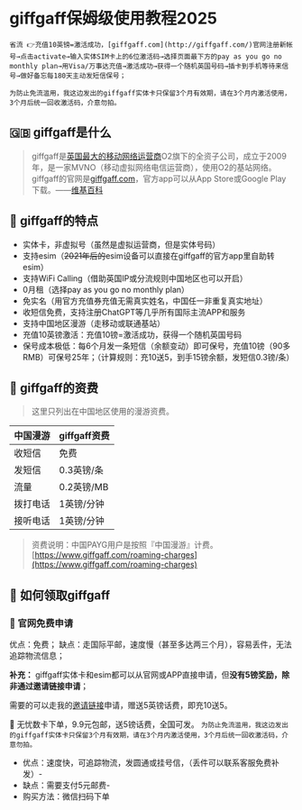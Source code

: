 # giffgaff保姆级使用教程2025

`省流 👉充值10英镑=激活成功，[giffgaff.com](http://giffgaff.com/)官网注册新帐号→点击activate→输入实体SIM卡上的6位激活码→选择页面最下方的pay as you go no monthly plan→用Visa/万事达充值→激活成功→获得一个随机英国号码→插卡到手机等待来信号→做好备忘每180天主动发短信保号；`

`为防止免流滥用，我这边发出的giffgaff实体卡只保留3个月有效期，请在3个月内激活使用，3个月后统一回收激活码，介意勿拍。`

## 🇬🇧 giffgaff是什么

> giffgaff是[英国最大的移动网络运营商](https://en.wikipedia.org/wiki/List_of_mobile_network_operators_of_Europe#United_Kingdom)O2旗下的全资子公司，成立于2009年，是一家MVNO（移动虚拟网络电信运营商），使用O2的基站网络。giffgaff的官网是[giffgaff.com](http://giffgaff.com/)，官方app可以从App Store或Google Play下载。——[维基百科](https://zh.wikipedia.org/wiki/Giffgaff)

## 👋 giffgaff的特点

- 实体卡，非虚拟号（虽然是虚拟运营商，但是实体号码）
- 支持esim（~~2021年后的~~esim设备可以直接在giffgaff的官方app里自助转esim）
- 支持WiFi Calling（借助英国IP或分流规则中国地区也可以开启）
- 0月租（选择pay as you go no monthly plan）
- 免实名（用官方充值券充值无需真实姓名，中国任一非重复真实地址）
- 收短信免费，支持注册ChatGPT等几乎所有国际主流APP和服务
- 支持中国地区漫游（走移动或联通基站）
- 充值10英镑激活：充值10镑=激活成功，获得一个随机英国号码
- 保号成本极低：每6个月发一条短信（余额变动）即可保号，充值10镑（90多RMB）可保号25年；（计算规则：充10送5，到手15镑余额，发短信0.3镑/条）

##  💸 giffgaff的资费

> 这里只列出在中国地区使用的漫游资费。

 
中国漫游 | giffgaff资费
-- | --
收短信 | 免费
发短信 | 0.3英镑/条
流量 | 0.2英镑/MB
拨打电话 | 1英镑/分钟
接听电话 | 1英镑/分钟

> 资费说明：中国PAYG用户是按照『中国漫游』计费。
[https://www.giffgaff.com/roaming-charges](https://www.giffgaff.com/roaming-charges)

## 🛒 如何领取giffgaff

### 💌 官网免费申请
优点：免费；
缺点：走国际平邮，速度慢（甚至多达两三个月），容易丢件，无法追踪物流信息；

**补充：**
giffgaff实体卡和esim都可以从官网或APP直接申请，但**没有5镑奖励，除非通过邀请链接申请**；

需要的可以走我的[邀请链接](https://giffgaff.com/orders/affiliate/380381)申请，赠送5英镑话费，即充10送5。


📮 无忧数卡下单，9.9元包邮，送5镑话费，全国可发。
`为防止免流滥用，我这边发出的giffgaff实体卡只保留3个月有效期，请在3个月内激活使用，3个月后统一回收激活码，介意勿拍。
`
- 优点：速度快，可追踪物流，发圆通或挂号信，（丢件可以联系客服免费补发）- 
- 缺点：需要支付5元邮费- 
- 购买方法：微信扫码下单

 




<!-- ##{"script":"<script src='https://blog.meekdai.com/Gmeek/plugins/GmeekTOC.js'></script>"}## -->
